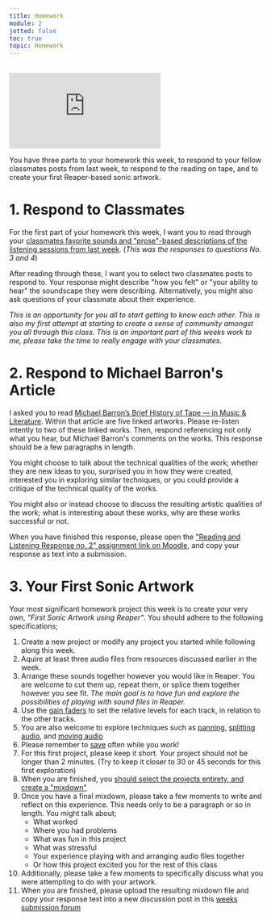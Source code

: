```yaml
---
title: Homework
module: 2
jotted: false
toc: true
topic: Homework
---
```



<br />

<div class="embed-responsive embed-responsive-16by9"><iframe class="embed-responsive-item" src="https://www.youtube.com/embed/jE8BpVQqJvQ" frameborder="0" allow="accelerometer; autoplay; encrypted-media; gyroscope; picture-in-picture" allowfullscreen></iframe></div>


You have three parts to your homework this week, to respond to your fellow classmates posts from last week, to respond to the reading on tape, and to create your first Reaper-based sonic artwork.

# 1. Respond to Classmates

For the first part of your homework this week, I want you to read through your [classmates favorite sounds and "prose"-based descriptions of the listening sessions from last week](https://moodle.umt.edu/mod/hsuforum/view.php?id=2134606). (_This was the responses to questions No. 3 and 4_)

After reading through these, I want you to select two classmates posts to respond to. Your response might describe "how you felt" or "your ability to hear" the soundscape they were describing. Alternatively, you might also ask questions of your classmate about their experience.

_This is an opportunity for you all to start getting to know each other. This is also my first attempt at starting to create a sense of community amongst you all through this class. This is an important part of this weeks work to me, please take the time to really engage with your classmates._

# 2. Respond to Michael Barron's Article

I asked you to read [Michael Barron’s Brief History of Tape — in Music & Literature](https://www.musicandliterature.org/features/2015/3/28/a-brief-history-of-tape). Within that article are five linked artworks. Please re-listen intently to two of these linked works. Then, respond referencing not only what you hear, but Michael Barron's comments on the works. This response should be a few paragraphs in length.

You might choose to talk about the technical qualities of the work; whether they are new ideas to you, surprised you in how they were created, interested you in exploring similar techniques, or you could provide a critique of the technical quality of the works.

You might also or instead choose to discuss the resulting artistic qualities of the work; what is interesting about these works, why are these works successful or not.

When you have finished this response, please open the ["Reading and Listening Response no. 2" assignment link on Moodle](https://moodle.umt.edu/mod/assign/view.php?id=2134609), and copy your response as text into a submission.

# 3. Your First Sonic Artwork

Your most significant homework project this week is to create your very own, _"First Sonic Artwork using Reaper"_. You should adhere to the following specifications;

1. Create a new project or modify any project you started while following along this week.
2. Aquire at least three audio files from resources discussed earlier in the week.
3. Arrange these sounds together however you would like in Reaper. You are welcome to cut them up, repeat them, or splice them together however you see fit. _The main goal is to have fun and explore the possibilities of playing with sound files in Reaper._
4. Use the [gain faders]({{site.baseurl}}/modules/week-2/reaper-tutorial/#gain-level) to set the relative levels for each track, in relation to the other tracks.
5. You are also welcome to explore techniques such as [panning]({{site.baseurl}}/modules/week-2/reaper-tutorial/#pan-position), [splitting audio]({{site.baseurl}}/modules/week-2/basic-editing/#split), and [moving audio]({{site.baseurl}}/modules/week-2/basic-editing/#move-an-audio-section)
6. Please remember to [save]({{site.baseurl}}/modules/week-2/saving/) often while you work!
6. For this first project, please keep it short. Your project should not be longer than 2 minutes. (Try to keep it closer to 30 or 45 seconds for this first exploration)
7. When you are finished, you [should select the projects entirety, and create a "mixdown"]({{site.baseurl}}/modules/week-2/rendering/)
8. Once you have a final mixdown, please take a few moments to write and reflect on this experience. This needs only to be a paragraph or so in length. You might talk about;
   - What worked
   - Where you had problems
   - What was fun in this project
   - What was stressful
   - Your experience playing with and arranging audio files together
   - Or how this project excited you for the rest of this class
9. Additionally, please take a few moments to specifically discuss what you were attempting to do with your artwork.
10. When you are finished, please upload the resulting mixdown file and copy your response text into a new discussion post in this [weeks submission forum](https://moodle.umt.edu/mod/hsuforum/view.php?id=2134610)
